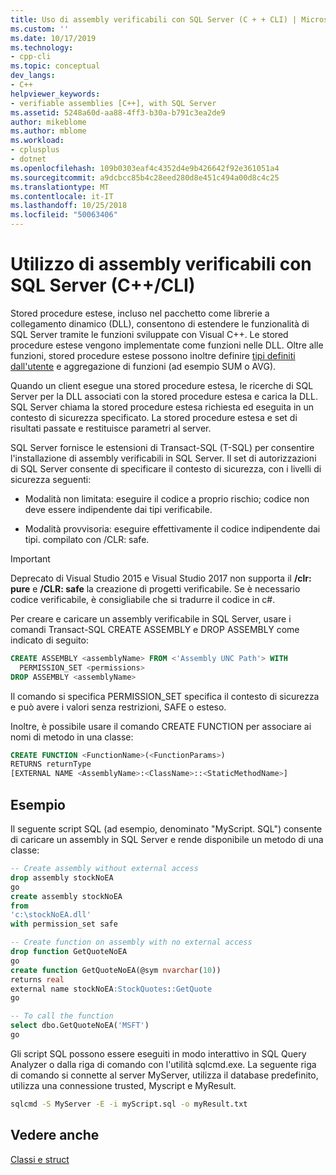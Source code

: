 ```yaml
---
title: Uso di assembly verificabili con SQL Server (C + + CLI) | Microsoft Docs
ms.custom: ''
ms.date: 10/17/2019
ms.technology:
- cpp-cli
ms.topic: conceptual
dev_langs:
- C++
helpviewer_keywords:
- verifiable assemblies [C++], with SQL Server
ms.assetid: 5248a60d-aa88-4ff3-b30a-b791c3ea2de9
author: mikeblome
ms.author: mblome
ms.workload:
- cplusplus
- dotnet
ms.openlocfilehash: 109b0303eaf4c4352d4e9b426642f92e361051a4
ms.sourcegitcommit: a9dcbcc85b4c28eed280d8e451c494a00d8c4c25
ms.translationtype: MT
ms.contentlocale: it-IT
ms.lasthandoff: 10/25/2018
ms.locfileid: "50063406"
---
```

# <a name="using-verifiable-assemblies-with-sql-server-ccli"></a>Utilizzo di assembly verificabili con SQL Server (C++/CLI)

Stored procedure estese, incluso nel pacchetto come librerie a collegamento dinamico (DLL), consentono di estendere le funzionalità di SQL Server tramite le funzioni sviluppate con Visual C++. Le stored procedure estese vengono implementate come funzioni nelle DLL. Oltre alle funzioni, stored procedure estese possono inoltre definire [tipi definiti dall'utente](../cpp/classes-and-structs-cpp.md) e aggregazione di funzioni (ad esempio SUM o AVG).

Quando un client esegue una stored procedure estesa, le ricerche di SQL Server per la DLL associati con la stored procedure estesa e carica la DLL. SQL Server chiama la stored procedure estesa richiesta ed eseguita in un contesto di sicurezza specificato. La stored procedure estesa e set di risultati passate e restituisce parametri al server.

SQL Server fornisce le estensioni di Transact-SQL (T-SQL) per consentire l'installazione di assembly verificabili in SQL Server. Il set di autorizzazioni di SQL Server consente di specificare il contesto di sicurezza, con i livelli di sicurezza seguenti:

- Modalità non limitata: eseguire il codice a proprio rischio; codice non deve essere indipendente dai tipi verificabile.

- Modalità provvisoria: eseguire effettivamente il codice indipendente dai tipi. compilato con /CLR: safe.

> [!IMPORTANT]
> Deprecato di Visual Studio 2015 e Visual Studio 2017 non supporta il **/clr: pure** e **/CLR: safe** la creazione di progetti verificabile. Se è necessario codice verificabile, è consigliabile che si tradurre il codice in c#.

Per creare e caricare un assembly verificabile in SQL Server, usare i comandi Transact-SQL CREATE ASSEMBLY e DROP ASSEMBLY come indicato di seguito:

```sql
CREATE ASSEMBLY <assemblyName> FROM <'Assembly UNC Path'> WITH
  PERMISSION_SET <permissions>
DROP ASSEMBLY <assemblyName>
```

Il comando si specifica PERMISSION_SET specifica il contesto di sicurezza e può avere i valori senza restrizioni, SAFE o esteso.

Inoltre, è possibile usare il comando CREATE FUNCTION per associare ai nomi di metodo in una classe:

```sql
CREATE FUNCTION <FunctionName>(<FunctionParams>)
RETURNS returnType
[EXTERNAL NAME <AssemblyName>:<ClassName>::<StaticMethodName>]
```

## <a name="example"></a>Esempio

Il seguente script SQL (ad esempio, denominato "MyScript. SQL") consente di caricare un assembly in SQL Server e rende disponibile un metodo di una classe:

```sql
-- Create assembly without external access
drop assembly stockNoEA
go
create assembly stockNoEA
from
'c:\stockNoEA.dll'
with permission_set safe

-- Create function on assembly with no external access
drop function GetQuoteNoEA
go
create function GetQuoteNoEA(@sym nvarchar(10))
returns real
external name stockNoEA:StockQuotes::GetQuote
go

-- To call the function
select dbo.GetQuoteNoEA('MSFT')
go
```

Gli script SQL possono essere eseguiti in modo interattivo in SQL Query Analyzer o dalla riga di comando con l'utilità sqlcmd.exe. La seguente riga di comando si connette al server MyServer, utilizza il database predefinito, utilizza una connessione trusted, Myscript e MyResult.

```cmd
sqlcmd -S MyServer -E -i myScript.sql -o myResult.txt
```

## <a name="see-also"></a>Vedere anche

[Classi e struct](../cpp/classes-and-structs-cpp.md)